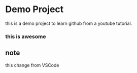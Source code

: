 # Demo Project

this is a demo project to learn github
from a youtube tutorial.

### this is awesome ###

## note

this change from VSCode
